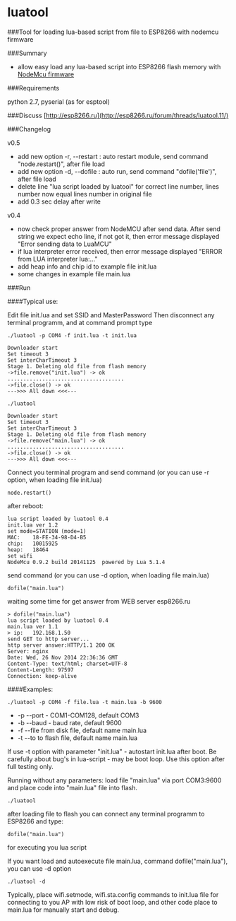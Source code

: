 # **luatool** #

###Tool for loading lua-based script from file to ESP8266 with nodemcu firmware

###Summary

- allow easy load any lua-based script into ESP8266 flash memory with [NodeMcu firmware](https://github.com/nodemcu/nodemcu-firmware)

###Requirements

python 2.7, pyserial (as for esptool)

###Discuss
[http://esp8266.ru](http://esp8266.ru/forum/threads/luatool.11/)


###Changelog

v0.5
- add new option  -r, --restart : auto restart module, send command "node.restart()", after file load 
- add new option  -d, --dofile  : auto run, send command "dofile('file')", after file load 
- delete line "lua script loaded by luatool" for correct line number, lines number now equal lines number in original file
- add 0.3 sec delay after write


v0.4
- now check proper answer from NodeMCU after send data.
  After send string we expect echo line, if not got it, then error message displayed "Error sending data to LuaMCU"
- if lua interpreter error received, then error message displayed "ERROR from LUA interpreter lua:..."
- add heap info and chip id to example file init.lua
- some changes in example file main.lua


###Run

####Typical use:


Edit file init.lua and set SSID and MasterPassword
Then disconnect any terminal programm, and at command prompt type

```
./luatool -p COM4 -f init.lua -t init.lua 

Downloader start
Set timeout 3
Set interCharTimeout 3
Stage 1. Deleting old file from flash memory
->file.remove("init.lua") -> ok
.....................................
->file.close() -> ok
--->>> All down <<<---

./luatool 

Downloader start
Set timeout 3
Set interCharTimeout 3
Stage 1. Deleting old file from flash memory
->file.remove("main.lua") -> ok
.....................................
->file.close() -> ok
--->>> All down <<<---
```
Connect you terminal program and send command (or you can use -r option, when loading file init.lua)
```
node.restart()
```
after reboot:
```
lua script loaded by luatool 0.4
init.lua ver 1.2
set mode=STATION (mode=1)
MAC: 	18-FE-34-98-D4-B5
chip: 	10015925
heap: 	18464
set wifi
NodeMcu 0.9.2 build 20141125  powered by Lua 5.1.4
```

send command (or you can use -d option, when loading file main.lua)
```
dofile("main.lua")
```
waiting some time for get answer from WEB server esp8266.ru

```
> dofile("main.lua")
lua script loaded by luatool 0.4
main.lua ver 1.1
> ip: 	192.168.1.50
send GET to http server...
http server answer:HTTP/1.1 200 OK
Server: nginx
Date: Wed, 26 Nov 2014 22:36:36 GMT
Content-Type: text/html; charset=UTF-8
Content-Length: 97597
Connection: keep-alive

```

####Examples:

```
./luatool -p COM4 -f file.lua -t main.lua -b 9600
```
- -p --port - COM1-COM128, default COM3
- -b --baud - baud rate, default 9600
- -f --file from disk file, default name main.lua
- -t --to to flash file, default name main.lua

If use -t option with parameter "init.lua" - autostart init.lua after boot.
Be carefully about bug's in lua-script - may be boot loop. Use this option after full testing only.

Running without any parameters: load file "main.lua" via port COM3:9600 and place code into "main.lua" file into flash.

```
./luatool
```

after loading file to flash you can connect any terminal programm to ESP8266 and type: 
```
dofile("main.lua") 
```
for executing you lua script

If you want load and autoexecute file main.lua, command dofile("main.lua"), you can use -d option
```
./luatool -d
```
Typically, place wifi.setmode, wifi.sta.config commands to init.lua file for connecting to you AP with low risk of boot loop, and other code place to main.lua for manually start and debug.
